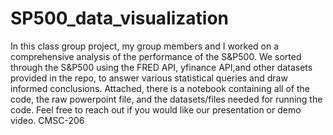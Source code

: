 # SP500_data_visualization
In this class group project, my group members and I worked on a comprehensive analysis of the performance of the S&P500. We sorted through the S&P500 using the FRED API, yfinance API,and other datasets provided in the repo, to answer various statistical queries and draw informed conclusions. Attached, there is a notebook containing all of the code, the raw powerpoint file, and the datasets/files needed for running the code. Feel free to reach out if you would like our presentation or demo video.
CMSC-206
